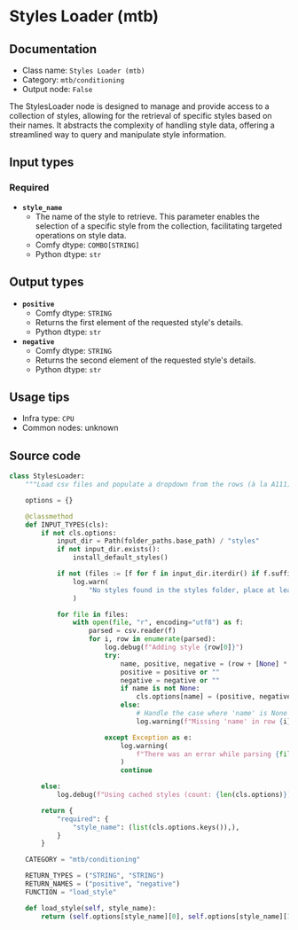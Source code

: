 # Styles Loader (mtb)
## Documentation
- Class name: `Styles Loader (mtb)`
- Category: `mtb/conditioning`
- Output node: `False`

The StylesLoader node is designed to manage and provide access to a collection of styles, allowing for the retrieval of specific styles based on their names. It abstracts the complexity of handling style data, offering a streamlined way to query and manipulate style information.
## Input types
### Required
- **`style_name`**
    - The name of the style to retrieve. This parameter enables the selection of a specific style from the collection, facilitating targeted operations on style data.
    - Comfy dtype: `COMBO[STRING]`
    - Python dtype: `str`
## Output types
- **`positive`**
    - Comfy dtype: `STRING`
    - Returns the first element of the requested style's details.
    - Python dtype: `str`
- **`negative`**
    - Comfy dtype: `STRING`
    - Returns the second element of the requested style's details.
    - Python dtype: `str`
## Usage tips
- Infra type: `CPU`
- Common nodes: unknown


## Source code
```python
class StylesLoader:
    """Load csv files and populate a dropdown from the rows (à la A111)"""

    options = {}

    @classmethod
    def INPUT_TYPES(cls):
        if not cls.options:
            input_dir = Path(folder_paths.base_path) / "styles"
            if not input_dir.exists():
                install_default_styles()

            if not (files := [f for f in input_dir.iterdir() if f.suffix == ".csv"]):
                log.warn(
                    "No styles found in the styles folder, place at least one csv file in the styles folder at the root of ComfyUI (for instance ComfyUI/styles/mystyle.csv)"
                )

            for file in files:
                with open(file, "r", encoding="utf8") as f:
                    parsed = csv.reader(f)
                    for i, row in enumerate(parsed):
                        log.debug(f"Adding style {row[0]}")
                        try:
                            name, positive, negative = (row + [None] * 3)[:3]
                            positive = positive or ""
                            negative = negative or ""
                            if name is not None:
                                cls.options[name] = (positive, negative)
                            else:
                                # Handle the case where 'name' is None
                                log.warning(f"Missing 'name' in row {i}.")

                        except Exception as e:
                            log.warning(
                                f"There was an error while parsing {file}, make sure it respects A1111 format, i.e 3 columns name, positive, negative:\n{e}"
                            )
                            continue

        else:
            log.debug(f"Using cached styles (count: {len(cls.options)})")

        return {
            "required": {
                "style_name": (list(cls.options.keys()),),
            }
        }

    CATEGORY = "mtb/conditioning"

    RETURN_TYPES = ("STRING", "STRING")
    RETURN_NAMES = ("positive", "negative")
    FUNCTION = "load_style"

    def load_style(self, style_name):
        return (self.options[style_name][0], self.options[style_name][1])

```
